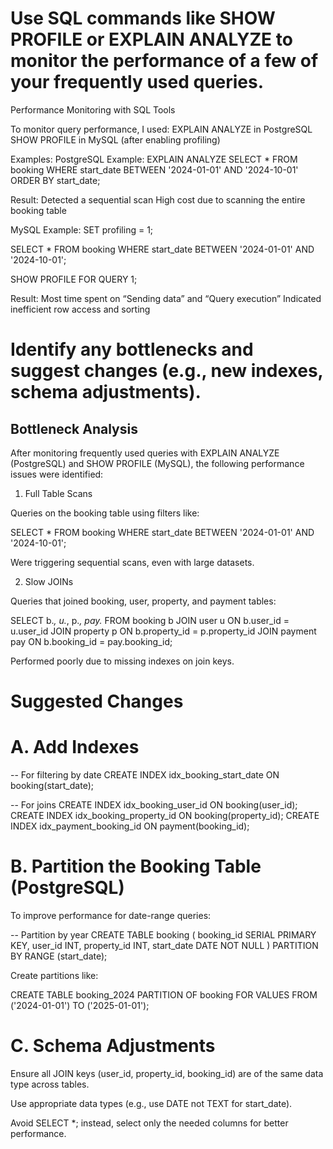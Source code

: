 # Use SQL commands like SHOW PROFILE or EXPLAIN ANALYZE to monitor the performance of a few of your frequently used queries.

Performance Monitoring with SQL Tools

To monitor query performance, I used:
EXPLAIN ANALYZE in PostgreSQL
SHOW PROFILE in MySQL (after enabling profiling)

Examples:
PostgreSQL Example:
EXPLAIN ANALYZE
SELECT *
FROM booking
WHERE start_date BETWEEN '2024-01-01' AND '2024-10-01'
ORDER BY start_date;

Result:
Detected a sequential scan
High cost due to scanning the entire booking table


MySQL Example:
SET profiling = 1;

SELECT *
FROM booking
WHERE start_date BETWEEN '2024-01-01' AND '2024-10-01';

SHOW PROFILE FOR QUERY 1;


Result:
Most time spent on “Sending data” and “Query execution”
Indicated inefficient row access and sorting


# Identify any bottlenecks and suggest changes (e.g., new indexes, schema adjustments).

## Bottleneck Analysis

After monitoring frequently used queries with EXPLAIN ANALYZE (PostgreSQL) and SHOW PROFILE (MySQL), the following performance issues were identified:

1. Full Table Scans

Queries on the booking table using filters like:

SELECT * FROM booking WHERE start_date BETWEEN '2024-01-01' AND '2024-10-01';


Were triggering sequential scans, even with large datasets.

2. Slow JOINs

Queries that joined booking, user, property, and payment tables:

SELECT b.*, u.*, p.*, pay.*
FROM booking b
JOIN user u ON b.user_id = u.user_id
JOIN property p ON b.property_id = p.property_id
JOIN payment pay ON b.booking_id = pay.booking_id;


Performed poorly due to missing indexes on join keys.

# Suggested Changes
# A. Add Indexes
-- For filtering by date
CREATE INDEX idx_booking_start_date ON booking(start_date);

-- For joins
CREATE INDEX idx_booking_user_id ON booking(user_id);
CREATE INDEX idx_booking_property_id ON booking(property_id);
CREATE INDEX idx_payment_booking_id ON payment(booking_id);

# B. Partition the Booking Table (PostgreSQL)

To improve performance for date-range queries:

-- Partition by year
CREATE TABLE booking (
  booking_id SERIAL PRIMARY KEY,
  user_id INT,
  property_id INT,
  start_date DATE NOT NULL
) PARTITION BY RANGE (start_date);


Create partitions like:

CREATE TABLE booking_2024 PARTITION OF booking
FOR VALUES FROM ('2024-01-01') TO ('2025-01-01');

# C. Schema Adjustments

Ensure all JOIN keys (user_id, property_id, booking_id) are of the same data type across tables.

Use appropriate data types (e.g., use DATE not TEXT for start_date).

Avoid SELECT *; instead, select only the needed columns for better performance.
